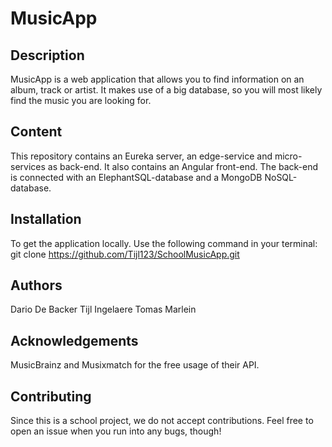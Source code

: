 # MusicApp

## Description
MusicApp is a web application that allows you to find information on an album, track or artist. It makes use of a big database, so you will most likely find the music you are looking for.

## Content
This repository contains an Eureka server, an edge-service and micro-services as back-end. It also contains an Angular front-end. 
The back-end is connected with an ElephantSQL-database and a MongoDB NoSQL-database.

## Installation
To get the application locally. Use the following command in your terminal:
git clone https://github.com/Tijl123/SchoolMusicApp.git

## Authors
Dario De Backer
Tijl Ingelaere
Tomas Marlein

## Acknowledgements
MusicBrainz and Musixmatch for the free usage of their API.

## Contributing
Since this is a school project, we do not accept contributions. Feel free to
open an issue when you run into any bugs, though!
